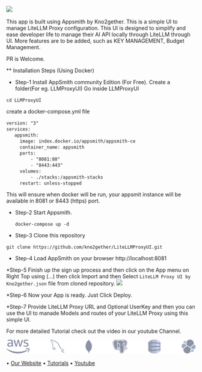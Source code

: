 ![](http://kno2gether.com/wp-content/uploads/2023/09/cropped-ideogram-4_clipdrop-background-removal_clipdrop-relight.png)

This app is built using Appsmith by Kno2gether. This is a simple UI to manage LiteLLM Proxy configuration. This UI is designed to simplify and ease developer life to manage their AI API locally through LiteLLM through UI.
More features are to be added, such as KEY MANAGEMENT, Budget Management. 

PR is Welcome.

** Installation Steps (Using Docker)

* Step-1
Install AppSmith community Edition (For Free).
Create a folder(For eg. LLMProxyUI)
Go inside LLMProxyUI
```
cd LLMProxyUI
```
create a docker-compose.yml file
```
version: "3"
services:
   appsmith:
     image: index.docker.io/appsmith/appsmith-ce
     container_name: appsmith
     ports:
         - "8081:80"
         - "8443:443"
     volumes:
         - ./stacks:/appsmith-stacks
     restart: unless-stopped
```
This will ensure when docker will be run, your appsmit instance will be available in 8081 or 8443 (https) port.

* Step-2
  Start Appsmith.
  ```
  docker-compose up -d
  ```
* Step-3
Clone this repository
```
git clone https://github.com/kno2gether/LiteLLMProxyUI.git
```

* Step-4
Load AppSmith on your browser http://localhost:8081


*Step-5
Finish up the sign up process and then click on the App menu on Right Top using (...) then click Import and then Select ```LiteLLM Proxy UI by Kno2gether.json``` file from cloned repository.
![](https://github.com/kno2gether/LiteLLMProxyUI/blob/master/appsmith_import.png)

*Step-6
Now your App is ready. Just Click Deploy.

*Step-7
Provide LiteLLM Proxy URL and Optional UserKey and then you can use the UI to manade Models and routes of your LiteLLM Proxy using this simple UI.


For more detailed Tutorial check out the video in our youtube Channel.


![](https://raw.githubusercontent.com/appsmithorg/appsmith/release/static/images/integrations.png)

• [Our Website](https://kno2gether.com)  • [Tutorials](https://www.youtube.com/channel/UCxgkN3luQgLQOd_L7tbOdhQ) • [Youtube]([https://www.youtube.com/appsmith](https://www.youtube.com/channel/UCxgkN3luQgLQOd_L7tbOdhQ))

